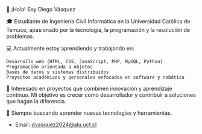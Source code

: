 👋 ¡Hola! Soy Diego Vásquez

🎓 Estudiante de Ingeniería Civil Informática en la Universidad Católica de Temuco, apasionado por la tecnología, la programación y la resolución de problemas.

💻 Actualmente estoy aprendiendo y trabajando en:

    Desarrollo web (HTML, CSS, JavaScript, PHP, MySQL, Python)
    Programación orientada a objetos
    Bases de datos y sistemas distribuidos
    Proyectos académicos y personales enfocados en software y robótica

🚀 Interesado en proyectos que combinen innovación y aprendizaje continuo. Mi objetivo es crecer como desarrollador y contribuir a soluciones que hagan la diferencia.

🌱 Siempre buscando aprender nuevas tecnologías y herramientas.
- Email: dvasquez2024@alu.uct.cl
